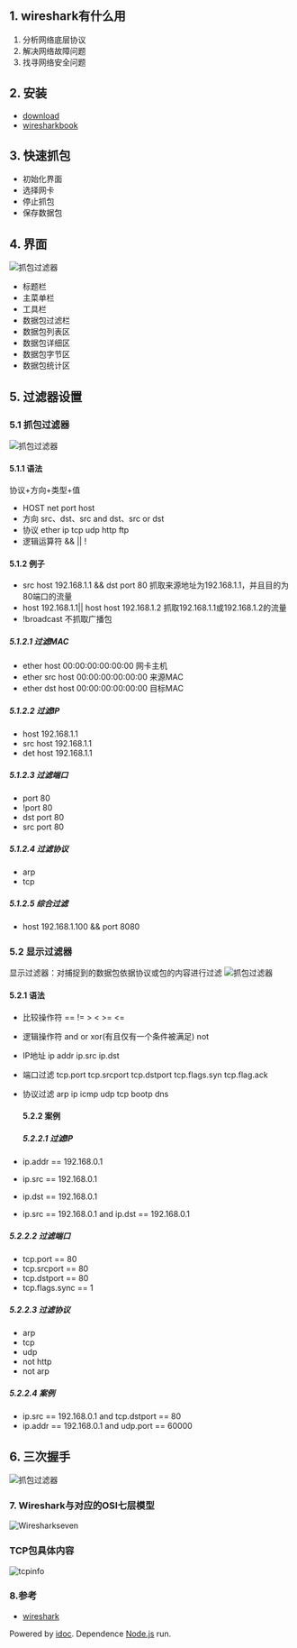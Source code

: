 ## 1\. wireshark有什么用

1.  分析网络底层协议
2.  解决网络故障问题
3.  找寻网络安全问题

## 2\. 安装

-   [download](https://www.wireshark.org/download.html)
-   [wiresharkbook](http://wiresharkbook.com/)

## 3\. 快速抓包

-   初始化界面
-   选择网卡
-   停止抓包
-   保存数据包

## 4\. 界面

![抓包过滤器](http://img.zhufengpeixun.cn/wiresharklayout.png)

-   标题栏
-   主菜单栏
-   工具栏
-   数据包过滤栏
-   数据包列表区
-   数据包详细区
-   数据包字节区
-   数据包统计区

## 5\. 过滤器设置

### 5.1 抓包过滤器

![抓包过滤器](http://img.zhufengpeixun.cn/wireshareprotocal.jpg)

#### 5.1.1 语法

协议+方向+类型+值

-   HOST net port host
-   方向 src、dst、src and dst、src or dst
-   协议 ether ip tcp udp http ftp
-   逻辑运算符 && || !

#### 5.1.2 例子

-   src host 192.168.1.1 && dst port 80 抓取来源地址为192.168.1.1，并且目的为80端口的流量
-   host 192.168.1.1|| host host 192.168.1.2 抓取192.168.1.1或192.168.1.2的流量
-   !broadcast 不抓取广播包

##### 5.1.2.1 过滤MAC

-   ether host 00:00:00:00:00:00 网卡主机
-   ether src host 00:00:00:00:00:00 来源MAC
-   ether dst host 00:00:00:00:00:00 目标MAC

##### 5.1.2.2 过滤IP

-   host 192.168.1.1
-   src host 192.168.1.1
-   det host 192.168.1.1

##### 5.1.2.3 过滤端口

-   port 80
-   !port 80
-   dst port 80
-   src port 80

##### 5.1.2.4 过滤协议

-   arp
-   tcp

##### 5.1.2.5 综合过滤

-   host 192.168.1.100 && port 8080

### 5.2 显示过滤器

显示过滤器：对捕捉到的数据包依据协议或包的内容进行过滤 ![抓包过滤器](http://img.zhufengpeixun.cn/wireshareshow.jpg)

#### 5.2.1 语法

-   比较操作符 == != > < >= <=
-   逻辑操作符 and or xor(有且仅有一个条件被满足) not
-   IP地址 ip addr ip.src ip.dst
-   端口过滤 tcp.port tcp.srcport tcp.dstport tcp.flags.syn tcp.flag.ack
-   协议过滤 arp ip icmp udp tcp bootp dns
    
    #### 5.2.2 案例
    
    ##### 5.2.2.1 过滤IP
    
-   ip.addr == 192.168.0.1
-   ip.src == 192.168.0.1
-   ip.dst == 192.168.0.1
-   ip.src == 192.168.0.1 and ip.dst == 192.168.0.1

##### 5.2.2.2 过滤端口

-   tcp.port == 80
-   tcp.srcport == 80
-   tcp.dstport == 80
-   tcp.flags.sync == 1

##### 5.2.2.3 过滤协议

-   arp
-   tcp
-   udp
-   not http
-   not arp

##### 5.2.2.4 案例

-   ip.src == 192.168.0.1 and tcp.dstport == 80
-   ip.addr == 192.168.0.1 and udp.port == 60000

## 6\. 三次握手

![抓包过滤器](http://img.zhufengpeixun.cn/tcpconnect.png)

### 7\. Wireshark与对应的OSI七层模型

![Wiresharkseven](http://img.zhufengpeixun.cn/Wiresharkseven.jpg)

### TCP包具体内容

![tcpinfo](http://img.zhufengpeixun.cn/tcpinfo.jpg)

### 8.参考

-   [wireshark](https://www.cnblogs.com/TankXiao/archive/2012/10/10/2711777.html)

Powered by [idoc](https://github.com/jaywcjlove/idoc). Dependence [Node.js](https://nodejs.org) run.